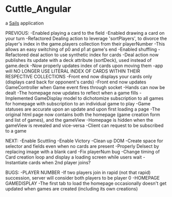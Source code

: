 # Cuttle_Angular

a [Sails](http://sailsjs.org) application



PREVIOUS:
	-Enabled playing a card to the field
	-Enabled drawing a card on your turn
	-Refactored Dealing action to leverage 'sortPlayers', to divorce the player's index in the game.players collection from their playerNumber 
		-This allows an easy switching of p0 and p1 at game's end
	-Enabled shuffling
	-Refactored deal action to use synthetic index for cards
		-Deal action now publishes its update with a deck attribute (sortDeck), used instead of game.deck
		-Now properly updates index of cards upon moving them
		-app will NO LONGER USE LITERAL INDEX OF CARDS WITHIN THEIR RESPECTIVE COLLECTIONS
	-Front end now displays your cards only (displays card back for opponent's cards)
	-Front end now updates GameController when Game event fires through socket
	-Hands can now be dealt
	-The homepage now updates to reflect when a game fills
		-Implemented GameDisplay model to dichotomize subscription to all games for homepage with subscription
			to an individual game to play
		-Game statuses are accurate upon an update and upon first loading a page
	-The original html page now contains both the homepage (game creation form and list of games), and the gameView
		-Homepage is hidden when the gameView is revealed and vice-versa
	-Client can request to be subscribed to a game

NEXT:
	-Enable Scuttling
	-Enable Victory
	-Clean up DOM
		-Create space for selector and fields even when no cards are present
		-Properly Delsect by replacing image with a blank card
	-Fix playerNum bug
		-Change timing of Card creation loop and display a loading screen while users wait
			-Instantiate cards when 2nd player joins?


BUGS:
	-PLAYER NUMBER
		-If two players join in rapid (not that rapid) succession, server will consider both players to be player 0
	-HOMEPAGE GAMEDISPLAY
		-The first tab to load the homepage occasionally doesn't get updated when games are created (including its own creations)